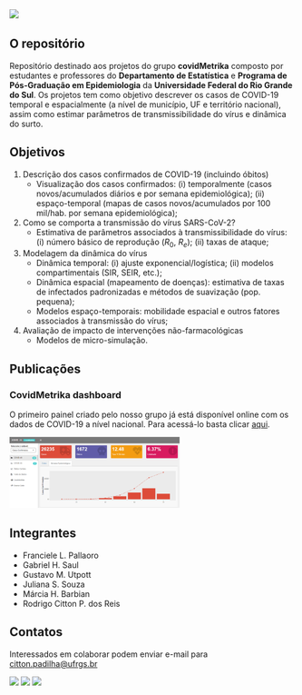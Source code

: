 
<img src="../flp/images/logoCM.png" width="300">

## O repositório

Repositório destinado aos projetos do grupo __covidMetrika__ composto por estudantes e professores do __Departamento de Estatística__ e __Programa de Pós-Graduação em Epidemiologia__ da __Universidade Federal do Rio Grande do Sul__. Os projetos tem como objetivo descrever os casos de COVID-19 temporal e espacialmente (a nível de município, UF e território nacional), assim como estimar parâmetros de transmissibilidade do vírus e dinâmica do surto.

## Objetivos

1. Descrição dos casos confirmados de COVID-19 (incluindo óbitos)
    - Visualização dos casos confirmados: (i) temporalmente (casos novos/acumulados diários e por semana epidemiológica); (ii) espaço-temporal (mapas de casos novos/acumulados por 100 mil/hab. por semana epidemiológica);
2. Como se comporta a transmissão do vírus SARS-CoV-2?
    - Estimativa de parâmetros associados à transmissibilidade do vírus: (i) número básico de reprodução ($R_0$, $R_e$); (ii) taxas de ataque;
3. Modelagem da dinâmica do vírus
    - Dinâmica temporal: (i) ajuste exponencial/logística; (ii) modelos compartimentais (SIR, SEIR, etc.);
    - Dinâmica espacial (mapeamento de doenças): estimativa de taxas de infectados padronizadas e métodos de suavização (pop. pequena);
    - Modelos espaço-temporais: mobilidade espacial e outros fatores associados à transmissão do vírus;
4. Avaliação de impacto de intervenções não-farmacológicas
    - Modelos de micro-simulação.

## Publicações

### CovidMetrika dashboard

O primeiro painel criado pelo nosso grupo já está disponível online com os dados de COVID-19 a nível nacional. Para acessá-lo basta clicar [aqui](https://mhbarbian.shinyapps.io/CovidMetrika/).

<img src="/images/CovidMetrikaDash01.png" width="300">


## Integrantes

- Franciele L. Pallaoro
- Gabriel H. Saul
- Gustavo M. Utpott
- Juliana S. Souza 
- Márcia H. Barbian
- Rodrigo Citton P. dos Reis

## Contatos

Interessados em colaborar podem enviar e-mail para citton.padilha@ufrgs.br

<img src="../flp/images/Ufrgs.png" width="100"> <img src="../flp/images/ppgepi.png" width="170"> <img src="../flp/images/ime.png" width="170">
